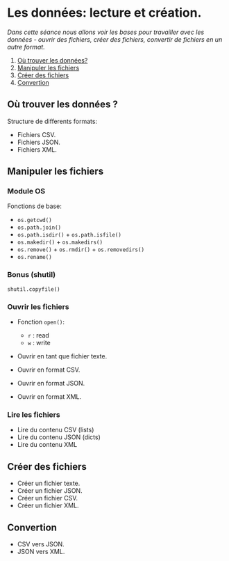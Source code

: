 # Les données: lecture et création.

_Dans cette séance nous allons voir les bases pour travailler avec les données - ouvrir des fichiers, créer des fichiers, convertir de fichiers en un autre format._

1. [Où trouver les données?](#où-trouver-les-données)
2. [Manipuler les fichiers](#manipuler-les-fichiers)
3. [Créer des fichiers](#créer-des-fichiers)
4. [Convertion](#convertion)

## Où trouver les données ?

Structure de differents formats:

- Fichiers CSV.
- Fichiers JSON.
- Fichiers XML.

## Manipuler les fichiers

### Module OS

Fonctions de base:
- `os.getcwd()`
- `os.path.join()`
- `os.path.isdir()` + `os.path.isfile()`
- `os.makedir()` + `os.makedirs()`
- `os.remove()` + `os.rmdir()` + `os.removedirs()`
- `os.rename()`

### Bonus (shutil)

`shutil.copyfile()`

### Ouvrir les fichiers

- Fonction `open()`:
    - `r` : read
    - `w` : write

- Ouvrir en tant que fichier texte.
- Ouvrir en format CSV.
- Ouvrir en format JSON.
- Ouvrir en format XML.

### Lire les fichiers

- Lire du contenu CSV (lists)
- Lire du contenu JSON (dicts)
- Lire du contenu XML

## Créer des fichiers

- Créer un fichier texte.
- Créer un fichier JSON.
- Créer un fichier CSV.
- Créer un fichier XML.

## Convertion

- CSV vers JSON.
- JSON vers XML.